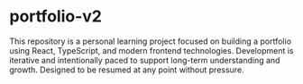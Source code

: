 # portfolio-v2
This repository is a personal learning project focused on building a portfolio using React, TypeScript, and modern frontend technologies. Development is iterative and intentionally paced to support long-term understanding and growth. Designed to be resumed at any point without pressure.
